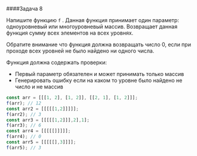 ####Задача 8

Напишите функцию `f` . Данная функция принимает один параметр:
одноуровневый или многоуровневый массив.
 Возвращает данная функция сумму всех элементов на всех уровнях.

Обратите внимание что функция должна возвращать число 0, если при проходе всех уровней
не было найдено ни одного числа.

Функция должна содержать проверки:

- Первый параметр обязателен и может принимать только массив
- Генерировать ошибку если на каком то уровне было найдено не число и не массив

```javascript
const arr = [[[1, 2], [1, 2]], [[2, 1], [1, 2]]];
f(arr); // 12
const arr2 = [[[[[1,2]]]]];
f(arr2); // 3
const arr3 = [[[[[1,2]]],2],1];
f(arr3); // 6
const arr4 = [[[[[]]]]];
f(arr4); // 0
const arr5 = [[[[[],3]]]];
f(arr5); // 3
```

